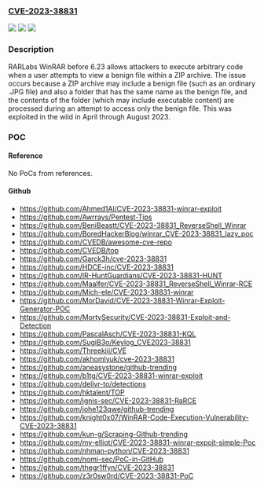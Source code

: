 ### [CVE-2023-38831](https://cve.mitre.org/cgi-bin/cvename.cgi?name=CVE-2023-38831)
![](https://img.shields.io/static/v1?label=Product&message=n%2Fa&color=blue)
![](https://img.shields.io/static/v1?label=Version&message=n%2Fa&color=blue)
![](https://img.shields.io/static/v1?label=Vulnerability&message=n%2Fa&color=brighgreen)

### Description

RARLabs WinRAR before 6.23 allows attackers to execute arbitrary code when a user attempts to view a benign file within a ZIP archive. The issue occurs because a ZIP archive may include a benign file (such as an ordinary .JPG file) and also a folder that has the same name as the benign file, and the contents of the folder (which may include executable content) are processed during an attempt to access only the benign file. This was exploited in the wild in April through August 2023.

### POC

#### Reference
No PoCs from references.

#### Github
- https://github.com/Ahmed1Al/CVE-2023-38831-winrar-exploit
- https://github.com/Awrrays/Pentest-Tips
- https://github.com/BeniBeastt/CVE-2023-38831_ReverseShell_Winrar
- https://github.com/BoredHackerBlog/winrar_CVE-2023-38831_lazy_poc
- https://github.com/CVEDB/awesome-cve-repo
- https://github.com/CVEDB/top
- https://github.com/Garck3h/cve-2023-38831
- https://github.com/HDCE-inc/CVE-2023-38831
- https://github.com/IR-HuntGuardians/CVE-2023-38831-HUNT
- https://github.com/Maalfer/CVE-2023-38831_ReverseShell_Winrar-RCE
- https://github.com/Mich-ele/CVE-2023-38831-winrar
- https://github.com/MorDavid/CVE-2023-38831-Winrar-Exploit-Generator-POC
- https://github.com/MortySecurity/CVE-2023-38831-Exploit-and-Detection
- https://github.com/PascalAsch/CVE-2023-38831-KQL
- https://github.com/SugiB3o/Keylog_CVE2023-38831
- https://github.com/Threekiii/CVE
- https://github.com/akhomlyuk/cve-2023-38831
- https://github.com/aneasystone/github-trending
- https://github.com/b1tg/CVE-2023-38831-winrar-exploit
- https://github.com/delivr-to/detections
- https://github.com/hktalent/TOP
- https://github.com/ignis-sec/CVE-2023-38831-RaRCE
- https://github.com/johe123qwe/github-trending
- https://github.com/knight0x07/WinRAR-Code-Execution-Vulnerability-CVE-2023-38831
- https://github.com/kun-g/Scraping-Github-trending
- https://github.com/my-elliot/CVE-2023-38831-winrar-expoit-simple-Poc
- https://github.com/nhman-python/CVE-2023-38831
- https://github.com/nomi-sec/PoC-in-GitHub
- https://github.com/thegr1ffyn/CVE-2023-38831
- https://github.com/z3r0sw0rd/CVE-2023-38831-PoC

